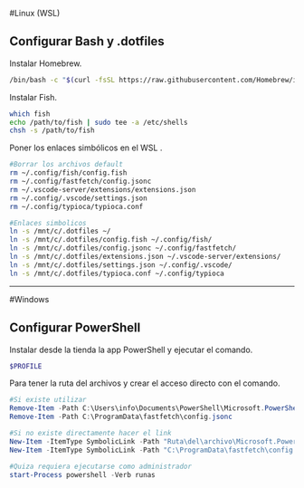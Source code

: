 #Linux (WSL)
## Configurar Bash y .dotfiles
Instalar Homebrew.
```bash
/bin/bash -c "$(curl -fsSL https://raw.githubusercontent.com/Homebrew/install/HEAD/install.sh)"
```
Instalar Fish.
```bash
which fish
echo /path/to/fish | sudo tee -a /etc/shells
chsh -s /path/to/fish
```
Poner los enlaces simbólicos en el WSL .
```bash
#Borrar los archivos default
rm ~/.config/fish/config.fish
rm ~/.config/fastfetch/config.jsonc
rm ~/.vscode-server/extensions/extensions.json
rm ~/.config/.vscode/settings.json
rm ~/.config/typioca/typioca.conf

#Enlaces simbolicos
ln -s /mnt/c/.dotfiles ~/
ln -s /mnt/c/.dotfiles/config.fish ~/.config/fish/
ln -s /mnt/c/.dotfiles/config.jsonc ~/.config/fastfetch/
ln -s /mnt/c/.dotfiles/extensions.json ~/.vscode-server/extensions/
ln -s /mnt/c/.dotfiles/settings.json ~/.config/.vscode/
ln -s /mnt/c/.dotfiles/typioca.conf ~/.config/typioca
```
---
#Windows
## Configurar PowerShell
Instalar desde la tienda la app PowerShell y ejecutar el comando.
```PowerShell
$PROFILE
```
Para tener la ruta del archivos y crear el acceso directo con el comando.
```PowerShell
#Si existe utilizar
Remove-Item -Path C:\Users\info\Documents\PowerShell\Microsoft.PowerShell_profile.ps1
Remove-Item -Path C:\ProgramData\fastfetch\config.jsonc

#Si no existe directamente hacer el link
New-Item -ItemType SymbolicLink -Path "Ruta\del\archivo\Microsoft.PowerShell_profile.ps1" -Value "C:\.dotfiles\Microsoft.PowerShell_profile.ps1"
New-Item -ItemType SymbolicLink -Path "C:\ProgramData\fastfetch\config.jsonc" -Value "C:\.dotfiles\config.jsonc"

#Quiza requiera ejecutarse como administrador
start-Process powershell -Verb runas 
```